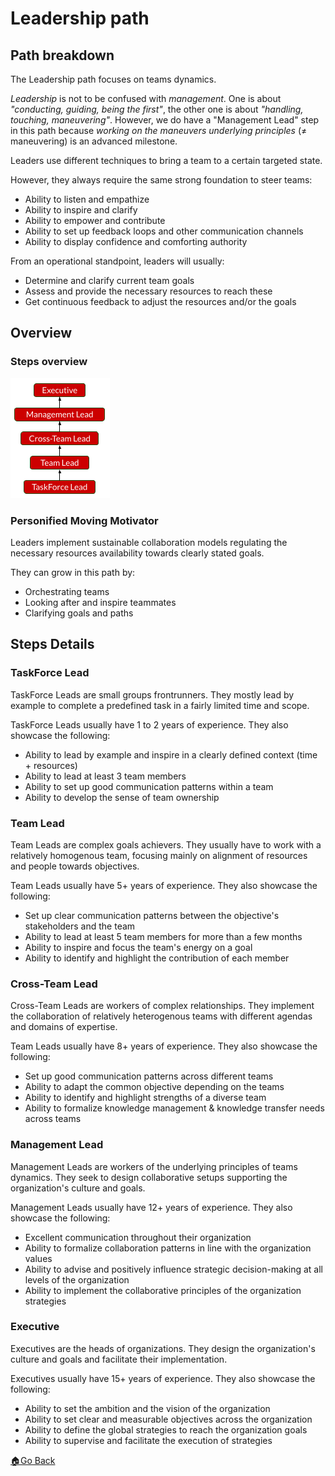 # Leadership path

## Path breakdown

The Leadership path focuses on teams dynamics.

_Leadership_ is not to be confused with _management_.
One is about _"conducting, guiding, being the first"_, the other one is about _"handling, touching, maneuvering"_.
However, we do have a "Management Lead" step in this path because _working on the maneuvers underlying principles_ (≠ maneuvering) is an advanced milestone.

Leaders use different techniques to bring a team to a certain targeted state.

However, they always require the same strong foundation to steer teams:
- Ability to listen and empathize
- Ability to inspire and clarify
- Ability to empower and contribute
- Ability to set up feedback loops and other communication channels
- Ability to display confidence and comforting authority

From an operational standpoint, leaders will usually:
- Determine and clarify current team goals
- Assess and provide the necessary resources to reach these
- Get continuous feedback to adjust the resources and/or the goals

## Overview

### Steps overview

![Practices and Domains steps overviews](../images/steps-leadership.png)

### Personified Moving Motivator

Leaders implement sustainable collaboration models regulating the necessary resources availability towards clearly stated goals.

They can grow in this path by:
- Orchestrating teams
- Looking after and inspire teammates
- Clarifying goals and paths


## Steps Details

### TaskForce Lead

TaskForce Leads are small groups frontrunners.
They mostly lead by example to complete a predefined task in a fairly limited time and scope.

TaskForce Leads usually have 1 to 2 years of experience.
They also showcase the following:
- Ability to lead by example and inspire in a clearly defined context (time + resources)
- Ability to lead at least 3 team members
- Ability to set up good communication patterns within a team
- Ability to develop the sense of team ownership


### Team Lead

Team Leads are complex goals achievers.
They usually have to work with a relatively homogenous team, focusing mainly on alignment of resources and people towards objectives.

Team Leads usually have 5+ years of experience.
They also showcase the following:
- Set up clear communication patterns between the objective's stakeholders and the team
- Ability to lead at least 5 team members for more than a few months
- Ability to inspire and focus the team's energy on a goal
- Ability to identify and highlight the contribution of each member


### Cross-Team Lead

Cross-Team Leads are workers of complex relationships.
They implement the collaboration of relatively heterogenous teams with different agendas and domains of expertise.

Team Leads usually have 8+ years of experience.
They also showcase the following:
- Set up good communication patterns across different teams
- Ability to adapt the common objective depending on the teams
- Ability to identify and highlight strengths of a diverse team
- Ability to formalize knowledge management & knowledge transfer needs across teams


### Management Lead

Management Leads are workers of the underlying principles of teams dynamics.
They seek to design collaborative setups supporting the organization's culture and goals.

Management Leads usually have 12+ years of experience.
They also showcase the following:
- Excellent communication throughout their organization
- Ability to formalize collaboration patterns in line with the organization values
- Ability to advise and positively influence strategic decision-making at all levels of the organization
- Ability to implement the collaborative principles of the organization strategies


### Executive

Executives are the heads of organizations.
They design the organization's culture and goals and facilitate their implementation.

Executives usually have 15+ years of experience.
They also showcase the following:
- Ability to set the ambition and the vision of the organization
- Ability to set clear and measurable objectives across the organization
- Ability to define the global strategies to reach the organization goals
- Ability to supervise and facilitate the execution of strategies



[🏠Go Back](../README.md)